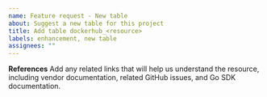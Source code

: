 ```yaml
---
name: Feature request - New table
about: Suggest a new table for this project
title: Add table dockerhub_<resource>
labels: enhancement, new table
assignees: ""
---
```


**References**
Add any related links that will help us understand the resource, including vendor documentation, related GitHub issues, and Go SDK documentation.
